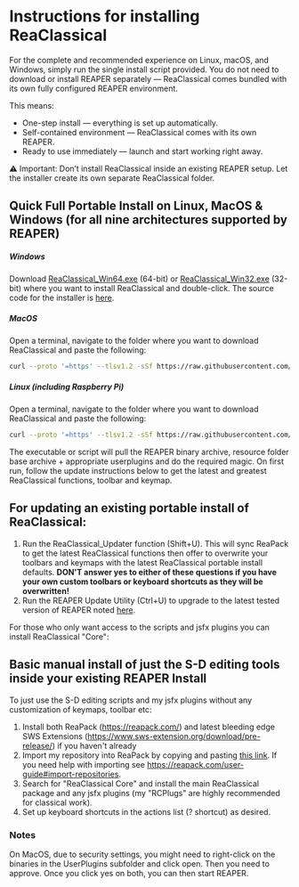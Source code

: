 # Instructions for installing ReaClassical

For the complete and recommended experience on Linux, macOS, and Windows, simply run the single install script provided. You do not need to download or install REAPER separately — ReaClassical comes bundled with its own fully configured REAPER environment.

This means:
- One-step install — everything is set up automatically.
- Self-contained environment — ReaClassical comes with its own REAPER.
- Ready to use immediately — launch and start working right away.

⚠️ Important: Don’t install ReaClassical inside an existing REAPER setup. Let the installer create its own separate ReaClassical folder.

## Quick Full Portable Install on Linux, MacOS & Windows (for all nine architectures supported by REAPER)

##### Windows
Download [ReaClassical_Win64.exe](https://raw.githubusercontent.com/chmaha/ReaClassical/main/Installers/ReaClassical_Win64.exe) (64-bit) or [ReaClassical_Win32.exe](https://raw.githubusercontent.com/chmaha/ReaClassical/main/Installers/ReaClassical_Win32.exe) (32-bit) where you want to install ReaClassical and double-click. The source code for the installer is [here](https://github.com/chmaha/ReaClassical/tree/main/Installers/ReaClassical-Windows-Go-Installer).

##### MacOS
Open a terminal, navigate to the folder where you want to download ReaClassical and paste the following:
``` sh
curl --proto '=https' --tlsv1.2 -sSf https://raw.githubusercontent.com/chmaha/ReaClassical/main/Installers/ReaClassical_macOS.sh | sh
```
##### Linux (including Raspberry Pi)
Open a terminal, navigate to the folder where you want to download ReaClassical and paste the following:
```sh
curl --proto '=https' --tlsv1.2 -sSf https://raw.githubusercontent.com/chmaha/ReaClassical/main/Installers/ReaClassical_Linux.sh | sh
```

The executable or script will pull the REAPER binary archive, resource folder base archive + appropriate userplugins and do the required magic. On first run, follow the update instructions below to get the latest and greatest ReaClassical functions, toolbar and keymap.

## For updating an existing portable install of ReaClassical:

1. Run the ReaClassical_Updater function (Shift+U). This will sync ReaPack to get the latest ReaClassical functions then offer to overwrite your toolbars and keymaps with the latest ReaClassical portable install defaults. **DON'T answer yes to either of these questions if you have your own custom toolbars or keyboard shortcuts as they will be overwritten!**
2. Run the REAPER Update Utility (Ctrl+U) to upgrade to the latest tested version of REAPER noted [here](https://raw.githubusercontent.com/chmaha/ReaClassical/main/tested_reaper_ver.txt).

For those who only want access to the scripts and jsfx plugins you can install ReaClassical "Core":

## Basic manual install of just the S-D editing tools inside your existing REAPER Install

To just use the S-D editing scripts and my jsfx plugins without any customization of keymaps, toolbar etc:
1. Install both ReaPack (https://reapack.com/) and latest bleeding edge SWS Extensions (https://www.sws-extension.org/download/pre-release/) if you haven't already
2. Import my repository into ReaPack by copying and pasting [this link](https://github.com/chmaha/ReaClassical/raw/main/index.xml). If you need help with importing see https://reapack.com/user-guide#import-repositories.
3. Search for "ReaClassical Core" and install the main ReaClassical package and any jsfx plugins (my "RCPlugs" are highly recommended for classical work). 
5. Set up keyboard shortcuts in the actions list (? shortcut) as desired.

### Notes

On MacOS, due to security settings, you might need to right-click on the binaries in the UserPlugins subfolder and click open. Then you need to approve. Once you click yes on both, you can then start REAPER.



